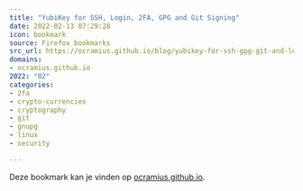 ```yaml
---
title: "YubiKey for SSH, Login, 2FA, GPG and Git Signing"
date: 2022-02-13 07:29:28
icon: bookmark
source: Firefox bookmarks
src_url: https://ocramius.github.io/blog/yubikey-for-ssh-gpg-git-and-local-login/
domains:
- ocramius.github.io
2022: "02"
categories:
- 2fa
- crypto-currencies
- cryptography
- git
- gnupg
- linux
- security

---
```

Deze bookmark kan je vinden op [ocramius.github.io](https://ocramius.github.io/blog/yubikey-for-ssh-gpg-git-and-local-login/).
